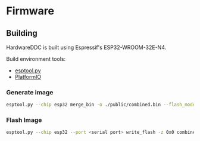 # Firmware

## Building

HardwareDDC is built using Espressif's ESP32-WROOM-32E-N4.

Build environment tools:

- [esptool.py](https://github.com/espressif/esptool)
- [PlatformIO](https://github.com/platformio)

### Generate image

```bash
esptool.py --chip esp32 merge_bin -o ./public/combined.bin --flash_mode dio --flash_size 4MB 0x1000 ./firmware/.pio/build/esp32dev/bootloader.bin 0x8000 ./firmware/.pio/build/esp32dev/partitions.bin 0x10000 ./firmware/.pio/build/esp32dev/firmware.bin
```

### Flash Image

```bash
esptool.py --chip esp32 --port <serial port> write_flash -z 0x0 combined.bin
```
